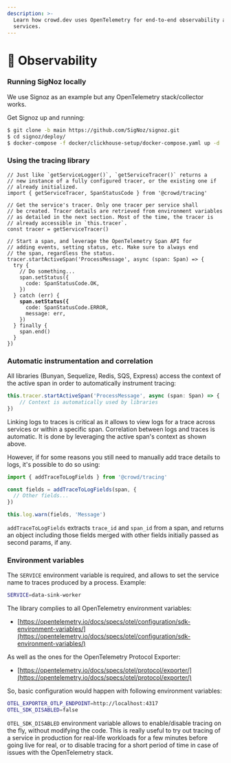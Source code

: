 ```yaml
---
description: >-
  Learn how crowd.dev uses OpenTelemetry for end-to-end observability across
  services.
---
```


# 🎯 Observability

### Running SigNoz locally

We use Signoz as an example but any OpenTelemetry stack/collector works.

Get Signoz up and running:

```bash
$ git clone -b main https://github.com/SigNoz/signoz.git
$ cd signoz/deploy/
$ docker-compose -f docker/clickhouse-setup/docker-compose.yaml up -d
```

### Using the tracing library

<pre class="language-javascript"><code class="lang-javascript">// Just like `getServiceLogger()`, `getServiceTracer()` returns a
// new instance of a fully configured tracer, or the existing one if
// already initialized.
import { getServiceTracer, SpanStatusCode } from '@crowd/tracing'

// Get the service's tracer. Only one tracer per service shall
// be created. Tracer details are retrieved from environment variables
// as detailed in the next section. Most of the time, the tracer is
// already accessible in `this.tracer`.
const tracer = getServiceTracer()

// Start a span, and leverage the OpenTelemetry Span API for
// adding events, setting status, etc. Make sure to always end
// the span, regardless the status.
tracer.startActiveSpan('ProcessMessage', async (span: Span) => {
  try {
    // Do something...
    span.setStatus({
      code: SpanStatusCode.OK,
    })
  } catch (err) {
<strong>    span.setStatus({
</strong>      code: SpanStatusCode.ERROR,
      message: err,
    })
  } finally {
    span.end()
  }
})
</code></pre>

### Automatic instrumentation and correlation

All libraries (Bunyan, Sequelize, Redis, SQS, Express) access the context of the active span in order to automatically instrument tracing:

```javascript
this.tracer.startActiveSpan('ProcessMessage', async (span: Span) => {
    // Context is automatically used by libraries
})
```

Linking logs to traces is critical as it allows to view logs for a trace across services or within a specific span. Correlation between logs and traces is automatic. It is done by leveraging the active span's context as shown above.

However, if for some reasons you still need to manually add trace details to logs, it's possible to do so using:

```javascript
import { addTraceToLogFields } from '@crowd/tracing'

const fields = addTraceToLogFields(span, {
  // Other fields...
})

this.log.warn(fields, 'Message')
```

`addTraceToLogFields` extracts `trace_id` and `span_id` from a span, and returns an object including those fields merged with other fields initially passed as second params, if any.

### Environment variables

The `SERVICE` environment variable is required, and allows to set the service name to traces produced by a process. Example:

```bash
SERVICE=data-sink-worker
```

The library complies to all OpenTelemetry environment variables:

* [https://opentelemetry.io/docs/specs/otel/configuration/sdk-environment-variables/](https://opentelemetry.io/docs/specs/otel/configuration/sdk-environment-variables/)

As well as the ones for the OpenTelemetry Protocol Exporter:

* [https://opentelemetry.io/docs/specs/otel/protocol/exporter/](https://opentelemetry.io/docs/specs/otel/protocol/exporter/)

So, basic configuration would happen with following environment variables:

```bash
OTEL_EXPORTER_OTLP_ENDPOINT=http://localhost:4317
OTEL_SDK_DISABLED=false
```

`OTEL_SDK_DISABLED` environment variable allows to enable/disable tracing on the fly, without modifying the code. This is really useful to try out tracing of a service in production for real-life workloads for a few minutes before going live for real, or to disable tracing for a short period of time in case of issues with the OpenTelemetry stack.
